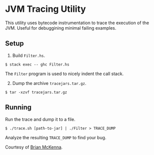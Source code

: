 # JVM Tracing Utility

This utility uses bytecode instrumentation to trace the execution of the JVM. Useful for debuggining minimal failing examples.

## Setup

1. Build `Filter.hs`.

  ``` $ stack exec -- ghc Filter.hs ```

  The `Filter` program is used to nicely indent the call stack.

2. Dump the archive `tracejars.tar.gz`.

  ``` $ tar -xzvf tracejars.tar.gz ```

## Running

Run the trace and dump it to a file.

```
$ ./trace.sh [path-to-jar] | ./Filter > TRACE_DUMP
```

Analyze the resulting `TRACE_DUMP` to find your bug.

Courtesy of [Brian McKenna](https://github.com/puffnfresh).
